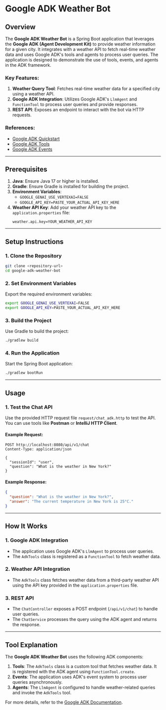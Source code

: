 # Google ADK Weather Bot

## Overview
The **Google ADK Weather Bot** is a Spring Boot application that leverages the **Google ADK (Agent Development Kit)** to provide weather information for a given city. It integrates with a weather API to fetch real-time weather data and uses Google ADK's tools and agents to process user queries. The application is designed to demonstrate the use of tools, events, and agents in the ADK framework.

### Key Features:
1. **Weather Query Tool**: Fetches real-time weather data for a specified city using a weather API.
2. **Google ADK Integration**: Utilizes Google ADK's `LlmAgent` and `FunctionTool` to process user queries and provide responses.
3. **REST API**: Exposes an endpoint to interact with the bot via HTTP requests.

### References:
- [Google ADK Quickstart](https://google.github.io/adk-docs/get-started/quickstart/)
- [Google ADK Tools](https://google.github.io/adk-docs/tools/)
- [Google ADK Events](https://google.github.io/adk-docs/events/)

---

## Prerequisites
1. **Java**: Ensure Java 17 or higher is installed.
2. **Gradle**: Ensure Gradle is installed for building the project.
3. **Environment Variables**:
    - `GOOGLE_GENAI_USE_VERTEXAI=FALSE`
    - `GOOGLE_API_KEY=PASTE_YOUR_ACTUAL_API_KEY_HERE`
4. **Weather API Key**: Add your weather API key to the `application.properties` file:
   ```properties
   weather.api.key=YOUR_WEATHER_API_KEY
   ```

---

## Setup Instructions

### 1. Clone the Repository
```bash
git clone <repository-url>
cd google-adk-weather-bot
```

### 2. Set Environment Variables
Export the required environment variables:
```bash
export GOOGLE_GENAI_USE_VERTEXAI=FALSE
export GOOGLE_API_KEY=PASTE_YOUR_ACTUAL_API_KEY_HERE
```

### 3. Build the Project
Use Gradle to build the project:
```bash
./gradlew build
```

### 4. Run the Application
Start the Spring Boot application:
```bash
./gradlew bootRun
```

---

## Usage

### 1. Test the Chat API
Use the provided HTTP request file `request/chat_adk.http` to test the API. You can use tools like **Postman** or **IntelliJ HTTP Client**.

#### Example Request:
```http
POST http://localhost:8080/api/v1/chat
Content-Type: application/json

{
  "sessionId": "user",
  "question": "What is the weather in New York?"
}
```

#### Example Response:
```json
{
  "question": "What is the weather in New York?",
  "answer": "The current temperature in New York is 25°C."
}
```

---

## How It Works

### 1. **Google ADK Integration**
- The application uses Google ADK's `LlmAgent` to process user queries.
- The `AdkTools` class is registered as a `FunctionTool` to fetch weather data.

### 2. **Weather API Integration**
- The `AdkTools` class fetches weather data from a third-party weather API using the API key provided in the `application.properties` file.

### 3. **REST API**
- The `ChatController` exposes a POST endpoint (`/api/v1/chat`) to handle user queries.
- The `ChatService` processes the query using the ADK agent and returns the response.

---

## Tool Explanation
The **Google ADK Weather Bot** uses the following ADK components:
1. **Tools**: The `AdkTools` class is a custom tool that fetches weather data. It is registered with the ADK agent using `FunctionTool.create`.
2. **Events**: The application uses ADK's event system to process user queries asynchronously.
3. **Agents**: The `LlmAgent` is configured to handle weather-related queries and invoke the `AdkTools` tool.

For more details, refer to the [Google ADK Documentation](https://google.github.io/adk-docs/).

